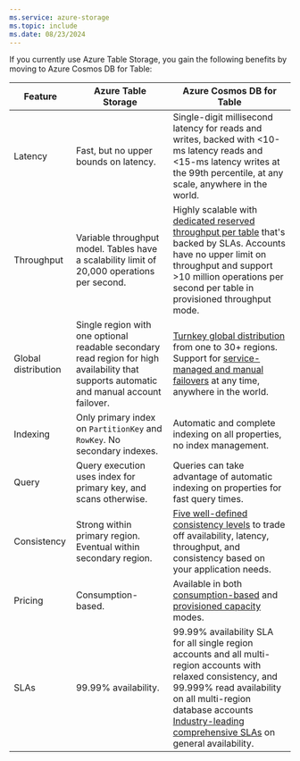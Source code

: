 ```yaml
---
ms.service: azure-storage
ms.topic: include
ms.date: 08/23/2024
---
```

If you currently use Azure Table Storage, you gain the following benefits by moving to Azure Cosmos DB for Table:

|Feature | Azure Table Storage | Azure Cosmos DB for Table |
| --- | --- | --- |
| Latency | Fast, but no upper bounds on latency. | Single-digit millisecond latency for reads and writes, backed with <10-ms latency reads and <15-ms latency writes at the 99th percentile, at any scale, anywhere in the world. |
| Throughput | Variable throughput model. Tables have a scalability limit of 20,000 operations per second. | Highly scalable with [dedicated reserved throughput per table](../request-units.md) that's backed by SLAs. Accounts have no upper limit on throughput and support >10 million operations per second per table in provisioned throughput mode. |
| Global distribution | Single region with one optional readable secondary read region for high availability that supports automatic and manual account failover. | [Turnkey global distribution](../distribute-data-globally.md) from one to 30+ regions. Support for [service-managed and manual failovers](../high-availability.md) at any time, anywhere in the world. |
| Indexing | Only primary index on `PartitionKey` and `RowKey`. No secondary indexes. | Automatic and complete indexing on all properties, no index management. |
| Query | Query execution uses index for primary key, and scans otherwise. | Queries can take advantage of automatic indexing on properties for fast query times. |
| Consistency | Strong within primary region. Eventual within secondary region. | [Five well-defined consistency levels](../consistency-levels.md) to trade off availability, latency, throughput, and consistency based on your application needs. |
| Pricing | Consumption-based. | Available in both [consumption-based](../serverless.md) and [provisioned capacity](../set-throughput.md) modes. |
| SLAs | 99.99% availability. | 99.99% availability SLA for all single region accounts and all multi-region accounts with relaxed consistency, and 99.999% read availability on all multi-region database accounts [Industry-leading comprehensive SLAs](https://azure.microsoft.com/support/legal/sla/cosmos-db/) on general availability. |
